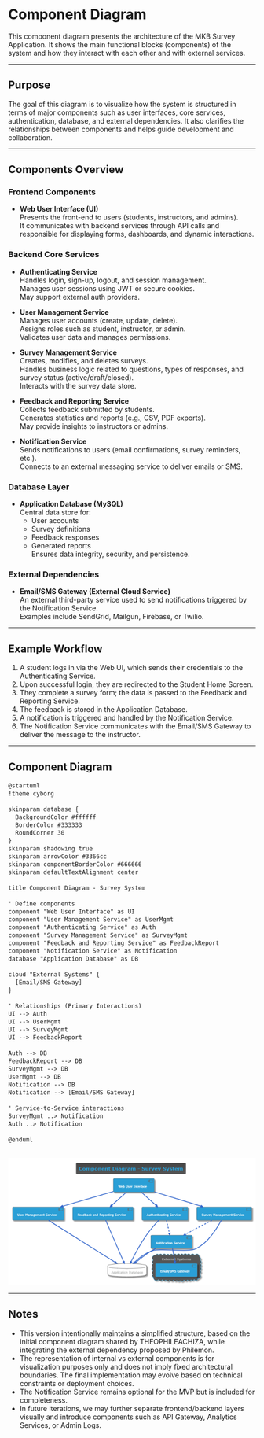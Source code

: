 # Component Diagram

This component diagram presents the architecture of the MKB Survey Application. It shows the main functional blocks (components) of the system and how they interact with each other and with external services.

---

## Purpose

The goal of this diagram is to visualize how the system is structured in terms of major components such as user interfaces, core services, authentication, database, and external dependencies. It also clarifies the relationships between components and helps guide development and collaboration.

---

## Components Overview

### Frontend Components

- **Web User Interface (UI)**  
  Presents the front-end to users (students, instructors, and admins).  
  It communicates with backend services through API calls and responsible for displaying forms, dashboards, and dynamic interactions.

### Backend Core Services

- **Authenticating Service**  
  Handles login, sign-up, logout, and session management.  
  Manages user sessions using JWT or secure cookies.  
  May support external auth providers.

- **User Management Service**  
  Manages user accounts (create, update, delete).  
  Assigns roles such as student, instructor, or admin.  
  Validates user data and manages permissions.

- **Survey Management Service**  
  Creates, modifies, and deletes surveys.  
  Handles business logic related to questions, types of responses, and survey status (active/draft/closed).  
  Interacts with the survey data store.

- **Feedback and Reporting Service**  
  Collects feedback submitted by students.  
  Generates statistics and reports (e.g., CSV, PDF exports).  
  May provide insights to instructors or admins.

- **Notification Service**  
  Sends notifications to users (email confirmations, survey reminders, etc.).  
  Connects to an external messaging service to deliver emails or SMS.

### Database Layer

- **Application Database (MySQL)**  
  Central data store for:
  - User accounts
  - Survey definitions
  - Feedback responses
  - Generated reports  
    Ensures data integrity, security, and persistence.

### External Dependencies

- **Email/SMS Gateway (External Cloud Service)**  
  An external third-party service used to send notifications triggered by the Notification Service.  
  Examples include SendGrid, Mailgun, Firebase, or Twilio.

---

## Example Workflow

1. A student logs in via the Web UI, which sends their credentials to the Authenticating Service.
2. Upon successful login, they are redirected to the Student Home Screen.
3. They complete a survey form; the data is passed to the Feedback and Reporting Service.
4. The feedback is stored in the Application Database.
5. A notification is triggered and handled by the Notification Service.
6. The Notification Service communicates with the Email/SMS Gateway to deliver the message to the instructor.

---

## Component Diagram

```
@startuml
!theme cyborg

skinparam database {
  BackgroundColor #ffffff
  BorderColor #333333
  RoundCorner 30
}
skinparam shadowing true
skinparam arrowColor #3366cc
skinparam componentBorderColor #666666
skinparam defaultTextAlignment center

title Component Diagram - Survey System

' Define components
component "Web User Interface" as UI
component "User Management Service" as UserMgmt
component "Authenticating Service" as Auth
component "Survey Management Service" as SurveyMgmt
component "Feedback and Reporting Service" as FeedbackReport
component "Notification Service" as Notification
database "Application Database" as DB

cloud "External Systems" {
  [Email/SMS Gateway]
}

' Relationships (Primary Interactions)
UI --> Auth
UI --> UserMgmt
UI --> SurveyMgmt
UI --> FeedbackReport

Auth --> DB
FeedbackReport --> DB
SurveyMgmt --> DB
UserMgmt --> DB
Notification --> DB
Notification --> [Email/SMS Gateway]

' Service-to-Service interactions
SurveyMgmt ..> Notification
Auth ..> Notification

@enduml


```

![Component Diagram](image.png)

---

## Notes

- This version intentionally maintains a simplified structure, based on the initial component diagram shared by THEOPHILEACHIZA, while integrating the external dependency proposed by Philemon.
- The representation of internal vs external components is for visualization purposes only and does not imply fixed architectural boundaries. The final implementation may evolve based on technical constraints or deployment choices.
- The Notification Service remains optional for the MVP but is included for completeness.
- In future iterations, we may further separate frontend/backend layers visually and introduce components such as API Gateway, Analytics Services, or Admin Logs.
